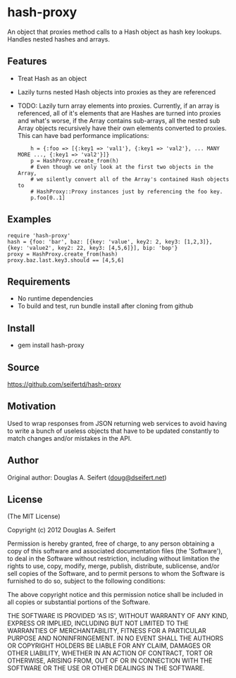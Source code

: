 hash-proxy
===========

An object that proxies method calls to a Hash object as hash key lookups.
Handles nested hashes and arrays.

Features
--------

* Treat Hash as an object
* Lazily turns nested Hash objects into proxies as they are referenced
* TODO: Lazily turn array elements into proxies.  Currently, if an array
  is referenced, all of it's elements that are Hashes are turned into
  proxies and what's worse, if the Array contains sub-arrays, all the
  nested sub Array objects recursively have their own elements converted
  to proxies.  This can have bad performance implications:

          h = {:foo => [{:key1 => 'val1'}, {:key1 => 'val2'}, ... MANY MORE ..., {:key1 => 'val2'}]}
          p = HashProxy.create_from(h)
          # Even though we only look at the first two objects in the Array,
          # we silently convert all of the Array's contained Hash objects to
          # HashProxy::Proxy instances just by referencing the foo key.
          p.foo[0..1]

Examples
--------

    require 'hash-proxy'
    hash = {foo: 'bar', baz: [{key: 'value', key2: 2, key3: [1,2,3]}, {key: 'value2', key2: 22, key3: [4,5,6]}], bip: 'bop'}
    proxy = HashProxy.create_from(hash)
    proxy.baz.last.key3.should == [4,5,6]

Requirements
------------

* No runtime dependencies
* To build and test, run bundle install after cloning from github

Install
-------

* gem install hash-proxy

Source
------

https://github.com/seifertd/hash-proxy

Motivation
----------

Used to wrap responses from JSON returning web services to avoid having to write
a bunch of useless objects that have to be updated constantly to match changes and/or
mistakes in the API.

Author
------

Original author: Douglas A. Seifert (doug@dseifert.net)

License
-------

(The MIT License)

Copyright (c) 2012 Douglas A. Seifert

Permission is hereby granted, free of charge, to any person obtaining
a copy of this software and associated documentation files (the
'Software'), to deal in the Software without restriction, including
without limitation the rights to use, copy, modify, merge, publish,
distribute, sublicense, and/or sell copies of the Software, and to
permit persons to whom the Software is furnished to do so, subject to
the following conditions:

The above copyright notice and this permission notice shall be
included in all copies or substantial portions of the Software.

THE SOFTWARE IS PROVIDED 'AS IS', WITHOUT WARRANTY OF ANY KIND,
EXPRESS OR IMPLIED, INCLUDING BUT NOT LIMITED TO THE WARRANTIES OF
MERCHANTABILITY, FITNESS FOR A PARTICULAR PURPOSE AND NONINFRINGEMENT.
IN NO EVENT SHALL THE AUTHORS OR COPYRIGHT HOLDERS BE LIABLE FOR ANY
CLAIM, DAMAGES OR OTHER LIABILITY, WHETHER IN AN ACTION OF CONTRACT,
TORT OR OTHERWISE, ARISING FROM, OUT OF OR IN CONNECTION WITH THE
SOFTWARE OR THE USE OR OTHER DEALINGS IN THE SOFTWARE.
